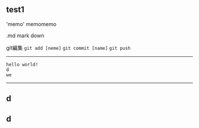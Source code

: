 ## test1
'memo'
memomemo

.md mark down


git編集
`git add [neme]`
`git commit [name]`
`git push`

-----
    hello world!
    d
    we
-----
d
-----
d
-----
